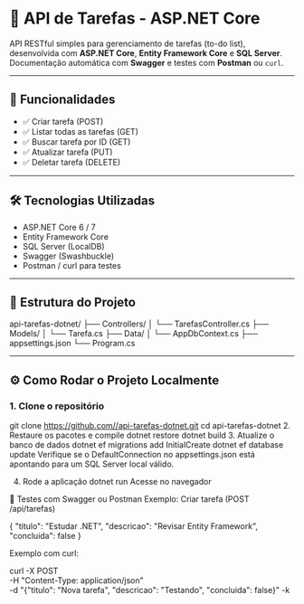 # 📌 API de Tarefas - ASP.NET Core

API RESTful simples para gerenciamento de tarefas (to-do list), desenvolvida com **ASP.NET Core**, **Entity Framework Core** e **SQL Server**. Documentação automática com **Swagger** e testes com **Postman** ou `curl`.

---

## 🚀 Funcionalidades

- ✅ Criar tarefa (POST)
- ✅ Listar todas as tarefas (GET)
- ✅ Buscar tarefa por ID (GET)
- ✅ Atualizar tarefa (PUT)
- ✅ Deletar tarefa (DELETE)

---

## 🛠 Tecnologias Utilizadas

- ASP.NET Core 6 / 7
- Entity Framework Core
- SQL Server (LocalDB)
- Swagger (Swashbuckle)
- Postman / curl para testes

---

## 📁 Estrutura do Projeto

api-tarefas-dotnet/
├── Controllers/
│ └── TarefasController.cs
├── Models/
│ └── Tarefa.cs
├── Data/
│ └── AppDbContext.cs
├── appsettings.json
└── Program.cs


---

## ⚙️ Como Rodar o Projeto Localmente

### 1. Clone o repositório
  git clone https://github.com//api-tarefas-dotnet.git
  cd api-tarefas-dotnet
2. Restaure os pacotes e compile
  dotnet restore
  dotnet build
3. Atualize o banco de dados
  dotnet ef migrations add InitialCreate
  dotnet ef database update
Verifique se o DefaultConnection no appsettings.json está apontando para um SQL Server local válido.

4. Rode a aplicação
dotnet run
Acesse no navegador

🧪 Testes com Swagger ou Postman
Exemplo: Criar tarefa (POST /api/tarefas)

{
  "titulo": "Estudar .NET",
  "descricao": "Revisar Entity Framework",
  "concluida": false
}

Exemplo com curl:

curl -X POST \
 -H "Content-Type: application/json" \
 -d "{\"titulo\": \"Nova tarefa\", \"descricao\": \"Testando\", \"concluida\": false}" -k
